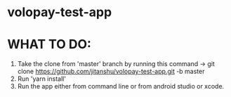 # volopay-test-app

# WHAT TO DO:
1. Take the clone from 'master' branch by running this command
  -> git clone https://github.com/jitanshu/volopay-test-app.git -b master
2. Run 'yarn install'
3. Run the app either from command line or from android studio or xcode.
